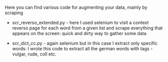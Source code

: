 Here you can find various code for augmenting your data, mainly by scraping

* scr_reverso_extended.py - here I used selenium to visit a context reverso page for each word from a given list and scrape everything that appears on the screen: quick and dirty way to gather some data

* scr_dict_cc.py - again selenium but in this case I extract only specific words: I wrote this code to extract all the german words with tags - vulgar, rude, coll etc.
